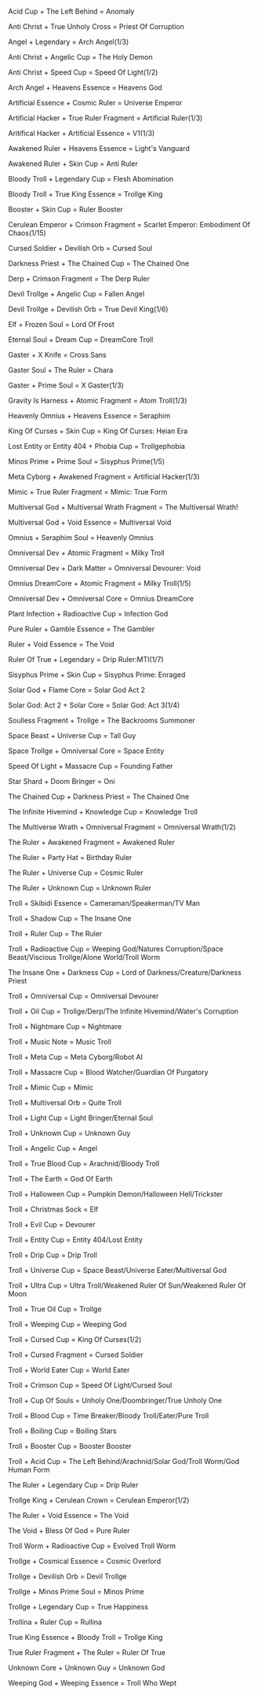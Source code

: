 Acid Cup + The Left Behind = Anomaly

Anti Christ + True Unholy Cross = Priest Of Corruption

Angel + Legendary = Arch Angel(1/3)

Anti Christ + Angelic Cup = The Holy Demon

Anti Christ + Speed Cup = Speed Of Light(1/2)

Arch Angel + Heavens Essence = Heavens God

Artificial Essence + Cosmic Ruler = Universe Emperor

Artificial Hacker + True Ruler Fragment = Artificial Ruler(1/3)

Aritifical Hacker + Artificial Essence = V1(1/3)

Awakened Ruler + Heavens Essence = Light's Vanguard

Awakened Ruler + Skin Cup = Anti Ruler

Bloody Troll + Legendary Cup = Flesh Abomination

Bloody Troll + True King Essence = Trollge King

Booster + Skin Cup = Ruler Booster

Cerulean Emperor + Crimson Fragment = Scarlet Emperor: Embodiment Of Chaos(1/15)

Cursed Soldier + Devilish Orb = Cursed Soul

Darkness Priest + The Chained Cup = The Chained One

Derp + Crimson Fragment = The Derp Ruler

Devil Trollge + Angelic Cup = Fallen Angel

Devil Trollge + Devilish Orb = True Devil King(1/6)

Elf + Frozen Soul = Lord Of Frost

Eternal Soul + Dream Cup = DreamCore Troll

Gaster + X Knife = Cross Sans

Gaster Soul + The Ruler = Chara

Gaster + Prime Soul = X Gaster(1/3)

Gravity Is Harness + Atomic Fragment = Atom Troll(1/3)

Heavenly Omnius + Heavens Essence = Seraphim

King Of Curses + Skin Cup = King Of Curses: Heian Era

Lost Entity or Entity 404 + Phobia Cup = Trollgephobia

Minos Prime + Prime Soul = Sisyphus Prime(1/5)

Meta Cyborg + Awakened Fragment = Artificial Hacker(1/3)

Mimic + True Ruler Fragment = Mimic: True Form

Multiversal God + Multiversal Wrath Fragment = The Multiversal Wrath!

Multiversal God + Void Essence = Multiversal Void

Omnius + Seraphim Soul = Heavenly Omnius

Omniversal Dev + Atomic Fragment = Milky Troll

Omniversal Dev + Dark Matter = Omniversal Devourer: Void

Omnius DreamCore + Atomic Fragment = Milky Troll(1/5)

Omniversal Dev + Omniversal Core = Omnius DreamCore

Plant Infection + Radioactive Cup = Infection God

Pure Ruler + Gamble Essence = The Gambler

Ruler + Void Essence = The Void

Ruler Of True + Legendary = Drip Ruler:MTI(1/7)

Sisyphus Prime + Skin Cup = Sisyphus Prime: Enraged

Solar God + Flame Core = Solar God Act 2

Solar God: Act 2 + Solar Core = Solar God: Act 3(1/4)

Soulless Fragment + Trollge = The Backrooms Summoner

Space Beast + Universe Cup = Tall Guy

Space Trollge + Omniversal Core = Space Entity

Speed Of Light + Massacre Cup = Founding Father

Star Shard + Doom Bringer = Oni

The Chained Cup + Darkness Priest = The Chained One

The Infinite Hivemind + Knowledge Cup = Knowledge Troll

The Multiverse Wrath + Omniversal Fragment = Omniversal Wrath(1/2)

The Ruler + Awakened Fragment = Awakened Ruler

The Ruler + Party Hat = Birthday Ruler

The Ruler + Universe Cup = Cosmic Ruler

The Ruler + Unknown Cup = Unknown Ruler

Troll + Skibidi Essence = Cameraman/Speakerman/TV Man

Troll + Shadow Cup = The Insane One

Troll + Ruler Cup = The Ruler

Troll + Radioactive Cup = Weeping God/Natures Corruption/Space Beast/Viscious Trollge/Alone World/Troll Worm

The Insane One + Darkness Cup = Lord of Darkness/Creature/Darkness Priest

Troll + Omniversal Cup = Omniversal Devourer

Troll + Oil Cup = Trollge/Derp/The Infinite Hivemind/Water's Corruption

Troll + Nightmare Cup = Nightmare

Troll + Music Note = Music Troll

Troll + Meta Cup = Meta Cyborg/Robot AI

Troll + Massacre Cup = Blood Watcher/Guardian Of Purgatory

Troll + Mimic Cup = Mimic

Troll + Multiversal Orb = Quite Troll

Troll + Light Cup = Light Bringer/Eternal Soul

Troll + Unknown Cup = Unknown Guy

Troll + Angelic Cup = Angel

Troll + True Blood Cup = Arachnid/Bloody Troll

Troll + The Earth = God Of Earth

Troll + Halloween Cup = Pumpkin Demon/Halloween Hell/Trickster

Troll + Christmas Sock = Elf

Troll + Evil Cup = Devourer

Troll + Entity Cup = Entity 404/Lost Entity

Troll + Drip Cup = Drip Troll

Troll + Universe Cup = Space Beast/Universe Eater/Multiversal God

Troll + Ultra Cup = Ultra Troll/Weakened Ruler Of Sun/Weakened Ruler Of Moon

Troll + True Oil Cup = Trollge

Troll + Weeping Cup = Weeping God

Troll + Cursed Cup = King Of Curses(1/2)

Troll + Cursed Fragment = Cursed Soldier

Troll + World Eater Cup = World Eater

Troll + Crimson Cup = Speed Of Light/Cursed Soul

Troll + Cup Of Souls = Unholy One/Doombringer/True Unholy One

Troll + Blood Cup = Time Breaker/Bloody Troll/Eater/Pure Troll

Troll + Boiling Cup = Boiling Stars

Troll + Booster Cup = Booster Booster

Troll + Acid Cup = The Left Behind/Arachnid/Solar God/Troll Worm/God Human Form

The Ruler + Legendary Cup = Drip Ruler

Trollge King + Cerulean Crown = Cerulean Emperor(1/2)

The Ruler + Void Essence = The Void

The Void + Bless Of God = Pure Ruler

Troll Worm + Radioactive Cup = Evolved Troll Worm

Trollge + Cosmical Essence = Cosmic Overlord

Trollge + Devilish Orb = Devil Trollge

Trollge + Minos Prime Soul = Minos Prime

Trollge + Legendary Cup = True Happiness

Trollina + Ruler Cup = Rullina

True King Essence + Bloody Troll = Trollge King

True Ruler Fragment + The Ruler = Ruler Of True

Unknown Core + Unknown Guy = Unknown God

Weeping God + Weeping Essence = Troll Who Wept
